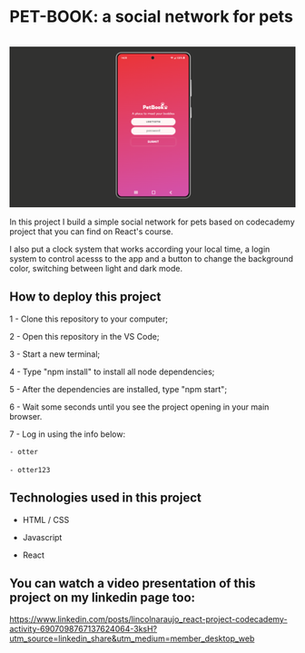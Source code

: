 # PET-BOOK: a social network for pets

<div style="display: inline_block"><br/>
  <img src="./presentation.png" />
</div>

In this project I build a simple social network for pets based on codecademy project that you can find on React's course.

I also put a clock system that works according your local time, a login system to control acesss to the app and a button to change the background color, switching between light and dark mode.

## How to deploy this project

1 - Clone this repository to your computer;

2 - Open this repository in the VS Code;

3 - Start a new terminal;

4 - Type "npm install" to install all node dependencies;

5 - After the dependencies are installed, type "npm start";

6 - Wait some seconds until you see the project opening in your main browser.

7 - Log in using the info below:
    
    - otter
    
    - otter123

## Technologies used in this project

- HTML / CSS

- Javascript

- React



## You can watch a video presentation of this project on my linkedin page too:

https://www.linkedin.com/posts/lincolnaraujo_react-project-codecademy-activity-6907098767137624064-3ksH?utm_source=linkedin_share&utm_medium=member_desktop_web
